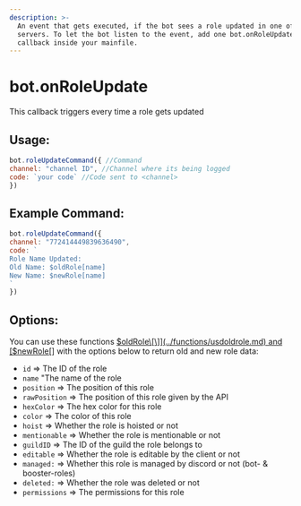 ```yaml
---
description: >-
  An event that gets executed, if the bot sees a role updated in one of it's
  servers. To let the bot listen to the event, add one bot.onRoleUpdate()
  callback inside your mainfile.
---
```


# bot.onRoleUpdate

This callback triggers every time a role gets updated

## Usage:

```javascript
bot.roleUpdateCommand({ //Command
channel: "channel ID", //Channel where its being logged
code: `your code` //Code sent to <channel>
})
```

## Example Command:

```javascript
bot.roleUpdateCommand({ 
channel: "772414449839636490", 
code: `
Role Name Updated:
Old Name: $oldRole[name]
New Name: $newRole[name]
`
})
```

## Options:

You can use these functions [$oldRole\[\]](../functions/usdoldrole.md) and [$newRole\[\]](../functions/usdnewrole.md) with the options below to return old and new role data:

* `id` =&gt; The ID of the role
* `name` "The name of the role
* `position` =&gt; The position of this role
* `rawPosition` =&gt; The position of this role given by the API
* `hexColor` =&gt; The hex color for this role
* `color` =&gt; The color of this role
* `hoist` =&gt; Whether the role is hoisted or not
* `mentionable` =&gt; Whether the role is mentionable or not
* `guildID` =&gt; The ID of the guild the role belongs to
* `editable` =&gt; Whether the role is editable by the client or not
* `managed:` =&gt; Whether this role is managed by discord or not \(bot- & booster-roles\)
* `deleted:` =&gt; Whether the role was deleted or not
* `permissions` =&gt; The permissions for this role

